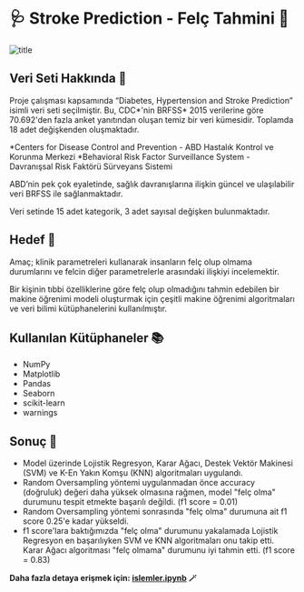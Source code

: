 # 🩺 Stroke Prediction - Felç Tahmini 🔬

![title](gorseller/strokeprediction.png)

## Veri Seti Hakkında 📖

Proje çalışması kapsamında “Diabetes, Hypertension and Stroke Prediction” isimli veri seti seçilmiştir. Bu, CDC*'nin BRFSS* 2015 verilerine göre 70.692'den fazla anket yanıtından oluşan temiz bir veri kümesidir. Toplamda 18 adet değişkenden oluşmaktadır. 

*Centers for Disease Control and Prevention - ABD Hastalık Kontrol ve Korunma Merkezi
*Behavioral Risk Factor Surveillance System - Davranışsal Risk Faktörü Sürveyans Sistemi

ABD’nin pek çok eyaletinde, sağlık davranışlarına ilişkin güncel ve ulaşılabilir veri BRFSS ile sağlanmaktadır.

Veri setinde 15 adet kategorik, 3 adet sayısal değişken bulunmaktadır.

## Hedef 🎯

Amaç; klinik parametreleri kullanarak insanların felç olup olmama durumlarını ve felcin diğer parametrelerle arasındaki ilişkiyi incelemektir.

Bir kişinin tıbbi özelliklerine göre felç olup olmadığını tahmin edebilen bir makine öğrenimi modeli oluşturmak için çeşitli makine öğrenimi algoritmaları ve veri bilimi kütüphanelerini kullanılmıştır.

## Kullanılan Kütüphaneler 📚

* NumPy
* Matplotlib
* Pandas
* Seaborn
* scikit-learn
* warnings

## Sonuç 📑

* Model üzerinde Lojistik Regresyon, Karar Ağacı, Destek Vektör Makinesi (SVM) ve K-En Yakın Komşu (KNN) algoritmaları uygulandı.
* Random Oversampling yöntemi uygulanmadan önce accuracy (doğruluk) değeri daha yüksek olmasına rağmen, model "felç olma" durumunu tespit etmekte başarılı değildi. (f1 score = 0.01) 
* Random Oversampling yöntemi sonrasında "felç olma" durumuna ait f1 score 0.25'e kadar yükseldi.
* f1 score'lara baktığımızda "felç olma" durumunu yakalamada Lojistik Regresyon en başarılıyken SVM ve KNN algoritmaları onu takip etti. Karar Ağacı algoritması "felç olmama" durumunu iyi tahmin etti. (f1 score = 0.83)



**Daha fazla detaya erişmek için: [islemler.ipynb](islemler.ipynb) 🪄**